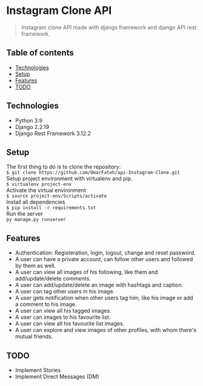 # Instagram Clone API
> Instagram clone API made with django framework and django API rest framework.

## Table of contents
* [Technologies](#technologies)
* [Setup](#setup)
* [Features](#features)
* [TODO](#TODO)


## Technologies
* Python 3.9
* Django 2.2.19
* Django Rest Framework 3.12.2

## Setup
The first thing to do is to clone the repository:  
`$ git clone https://github.com/OmarFateh/api-Instagram-Clone.git`  
Setup project environment with virtualenv and pip.  
`$ virtualenv project-env`  
Activate the virtual environment  
`$ source project-env/Scripts/activate`  
Install all dependencies  
`$ pip install -r requirements.txt`  
Run the server  
`py manage.py runserver`

## Features
* Authentication: Registeration, login, logout, change and reset password.
* A user can have a private account, can follow other users and followed by them as well.
* A user can view all images of his following, like them and add/update/delete comments. 
* A user can add/update/delete an image with hashtags and caption.
* A user can tag other users in his image.
* A user gets notification when other users tag him, like his image or add a comment to his image.
* A user can view all his tagged images.
* A user can images to his favourite list.
* A user can view all his favourite list images.
* A user can explore and view images of other profiles, with whom there's mutual friends.

## TODO
* Implement Stories
* Implement Direct Messages (DM)

